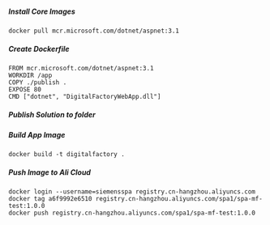 ##### Install Core Images
```
docker pull mcr.microsoft.com/dotnet/aspnet:3.1
```
##### Create Dockerfile
```
FROM mcr.microsoft.com/dotnet/aspnet:3.1
WORKDIR /app
COPY ./publish .
EXPOSE 80
CMD ["dotnet", "DigitalFactoryWebApp.dll"]
```

##### Publish Solution to folder

##### Build App Image
```
docker build -t digitalfactory .
```
##### Push Image to Ali Cloud
```
docker login --username=siemensspa registry.cn-hangzhou.aliyuncs.com
docker tag a6f9992e6510 registry.cn-hangzhou.aliyuncs.com/spa1/spa-mf-test:1.0.0
docker push registry.cn-hangzhou.aliyuncs.com/spa1/spa-mf-test:1.0.0
```

